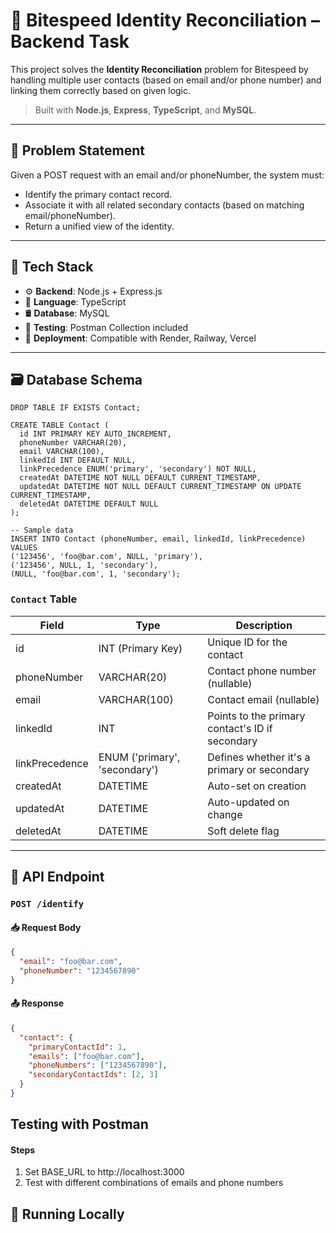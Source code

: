 # 🧠 Bitespeed Identity Reconciliation – Backend Task

This project solves the **Identity Reconciliation** problem for Bitespeed by handling multiple user contacts (based on email and/or phone number) and linking them correctly based on given logic.

> Built with **Node.js**, **Express**, **TypeScript**, and **MySQL**.

---

## 📌 Problem Statement

Given a POST request with an email and/or phoneNumber, the system must:
- Identify the primary contact record.
- Associate it with all related secondary contacts (based on matching email/phoneNumber).
- Return a unified view of the identity.

---

## 🧰 Tech Stack

- ⚙️ **Backend**: Node.js + Express.js
- 🧠 **Language**: TypeScript
- 🛢️ **Database**: MySQL
- 🧪 **Testing**: Postman Collection included
- 🚀 **Deployment**: Compatible with Render, Railway, Vercel

---

## 🗃️ Database Schema
```
DROP TABLE IF EXISTS Contact;

CREATE TABLE Contact (
  id INT PRIMARY KEY AUTO_INCREMENT,
  phoneNumber VARCHAR(20),
  email VARCHAR(100),
  linkedId INT DEFAULT NULL,
  linkPrecedence ENUM('primary', 'secondary') NOT NULL,
  createdAt DATETIME NOT NULL DEFAULT CURRENT_TIMESTAMP,
  updatedAt DATETIME NOT NULL DEFAULT CURRENT_TIMESTAMP ON UPDATE CURRENT_TIMESTAMP,
  deletedAt DATETIME DEFAULT NULL
);

-- Sample data
INSERT INTO Contact (phoneNumber, email, linkedId, linkPrecedence)
VALUES
('123456', 'foo@bar.com', NULL, 'primary'),
('123456', NULL, 1, 'secondary'),
(NULL, 'foo@bar.com', 1, 'secondary');
```

### `Contact` Table

| Field           | Type                        | Description                                     |
|----------------|-----------------------------|-------------------------------------------------|
| id             | INT (Primary Key)           | Unique ID for the contact                       |
| phoneNumber    | VARCHAR(20)                 | Contact phone number (nullable)                |
| email          | VARCHAR(100)                | Contact email (nullable)                       |
| linkedId       | INT                         | Points to the primary contact's ID if secondary |
| linkPrecedence | ENUM ('primary', 'secondary') | Defines whether it's a primary or secondary    |
| createdAt      | DATETIME                    | Auto-set on creation                            |
| updatedAt      | DATETIME                    | Auto-updated on change                          |
| deletedAt      | DATETIME                    | Soft delete flag                                |

---

## 🔁 API Endpoint

### `POST /identify`

#### 📥 Request Body

```json
{
  "email": "foo@bar.com",
  "phoneNumber": "1234567890"
}
```
#### 📤 Response

```json
{
  "contact": {
    "primaryContactId": 1,
    "emails": ["foo@bar.com"],
    "phoneNumbers": ["1234567890"],
    "secondaryContactIds": [2, 3]
  }
}
```
## Testing with Postman
#### Steps
1. Set BASE_URL to http://localhost:3000
2. Test with different combinations of emails and phone numbers

## 🚀 Running Locally


